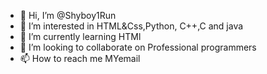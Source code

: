 - 👋 Hi, I’m @Shyboy1Run
- 👀 I’m interested in HTML&Css,Python, C++,C and java
- 🌱 I’m currently learning HTMl
- 💞️ I’m looking to collaborate on Professional programmers
- 📫 How to reach me MYemail

<!---
Shyboy1Run/Shyboy1Run is a ✨ special ✨ repository because its `README.md` (this file) appears on your GitHub profile.
You can click the Preview link to take a look at your changes.
--->
